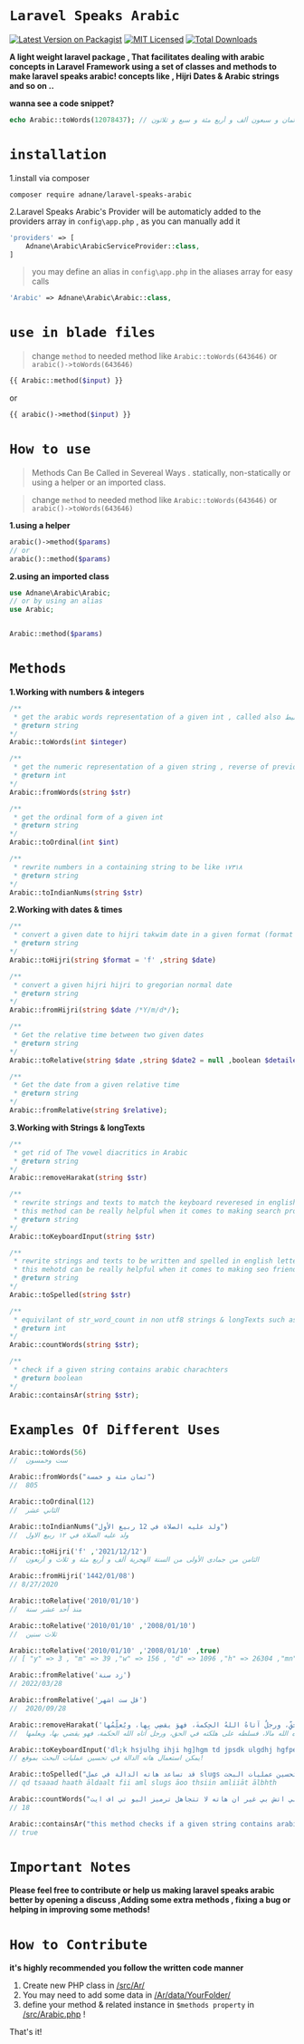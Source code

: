 # ```Laravel Speaks Arabic```

[![Latest Version on Packagist](https://img.shields.io/packagist/v/adnane/laravel-speaks-arabic.svg?style=flat-square)](https://packagist.org/packages/adnane/laravel-speaks-arabic)
[![MIT Licensed](https://img.shields.io/badge/license-MIT-brightgreen.svg?style=flat-square)](LICENSE.md)
[![Total Downloads](https://img.shields.io/packagist/dt/adnane/laravel-speaks-arabic.svg?style=flat-square)](https://packagist.org/packages/adnane/laravel-speaks-arabic)

**A light weight laravel package , That facilitates dealing with arabic concepts in Laravel Framework using a set of classes and methods to make laravel speaks arabic! concepts like , Hijri Dates & Arabic strings and so on ..**

**wanna see a code snippet?**

```php 
echo Arabic::toWords(12078437); // اثنا عشر مليون و ثمان و سبعون ألف و أربع مئة و سبع و ثلاثون
```
# ```installation```

1.install via composer 
```
composer require adnane/laravel-speaks-arabic
```

2.Laravel Speaks Arabic's Provider will be automaticly added to the providers array in ```config\app.php``` , as you can manually add it 

```php 
'providers' => [ 
    Adnane\Arabic\ArabicServiceProvider::class,
]
```

> you may define an alias in ```config\app.php``` in the aliases array for easy calls
```php 
'Arabic' => Adnane\Arabic\Arabic::class,
```

# ```use in blade files```
> change ```method``` to needed method like ```Arabic::toWords(643646)``` or ```arabic()->toWords(643646)```

```php 
{{ Arabic::method($input) }}
```
or
```php 
{{ arabic()->method($input) }}
```
 
# ```How to use``` 
>Methods Can Be Called in Severeal Ways . statically, non-statically or using a helper or an imported class.

> change ```method``` to needed method like ```Arabic::toWords(643646)``` or ```arabic()->toWords(643646)```

**1.using a helper**
```php 
arabic()->method($params)
// or
arabic()::method($params)
```
**2.using an imported class**
```php 
use Adnane\Arabic\Arabic;
// or by using an alias 
use Arabic;


Arabic::method($params)
```


# ```Methods```

**1.Working with numbers & integers**
```php 
/**
 * get the arabic words representation of a given int , called also تفقيط 
 * @return string 
*/
Arabic::toWords(int $integer)

/**
 * get the numeric representation of a given string , reverse of previous method 
 * @return int 
*/
Arabic::fromWords(string $str) 

/**
 * get the ordinal form of a given int
 * @return string 
*/
Arabic::toOrdinal(int $int) 

/**
 * rewrite numbers in a containing string to be like ۱٧۳۱۸
 * @return string 
*/
Arabic::toIndianNums(string $str) 
```

**2.Working with dates & times**

```php 
/**
 * convert a given date to hijri takwim date in a given format (format : f , s , n )
 * @return string 
*/
Arabic::toHijri(string $format = 'f' ,string $date)

/**
 * convert a given hijri hijri to gregorian normal date 
 * @return string 
*/
Arabic::fromHijri(string $date /*Y/m/d*/);

/**
 * Get the relative time between two given dates 
 * @return string 
*/
Arabic::toRelative(string $date ,string $date2 = null ,boolean $detailed = false);

/**
 * Get the date from a given relative time 
 * @return string 
*/
Arabic::fromRelative(string $relative);

```
**3.Working with Strings & longTexts**

```php 
/**
 * get rid of The vowel diacritics in Arabic  
 * @return string 
*/
Arabic::removeHarakat(string $str)

/**
 * rewrite strings and texts to match the keyboard reveresed in english 
 * this method can be really helpful when it comes to making search procces better 
 * @return string 
*/
Arabic::toKeyboardInput(string $str)

/**
 * rewrite strings and texts to be written and spelled in english letters 
 * this mehotd can be really helpful when it comes to making seo friendly url's or arabic slugs 
 * @return string 
*/
Arabic::toSpelled(string $str)

/**
 * equivilant of str_word_count in non utf8 strings & longTexts such as arabic  
 * @return int 
*/
Arabic::countWords(string $str);

/**
 * check if a given string contains arabic charachters 
 * @return boolean 
*/
Arabic::containsAr(string $str);
```

# ```Examples Of Different Uses```
```php
Arabic::toWords(56)
//  ست وخمسون

Arabic::fromWords("ثمان مئة و خمسة")
//  805

Arabic::toOrdinal(12)
//  الثاني عشر

Arabic::toIndianNums("ولد عليه الصلاة في 12 ربيع الأول")
//  ولد عليه الصلاة في ۱۲ ربيع الاول

Arabic::toHijri('f' ,'2021/12/12')
//  الثامن من جمادى الأولى من السنة الهجرية ألف و أربع مئة و ثلاث و أربعون

Arabic::fromHijri('1442/01/08')
// 8/27/2020

Arabic::toRelative('2010/01/10')
//  منذ أحد عشر سنة

Arabic::toRelative('2010/01/10' ,'2008/01/10')
//  ثلاث سنين 

Arabic::toRelative('2010/01/10' ,'2008/01/10' ,true)
// [ "y" => 3 , "m" => 39 ,"w" => 156 , "d" => 1096 ,"h" => 26304 ,"mn" => 1578240 ,"s" => 94694400 ] 

Arabic::fromRelative('زد سنة')
// 2022/03/28

Arabic::fromRelative('قل ست اشهر')
//  2020/09/28

Arabic::removeHarakat('لا حسَدَ إلَّا في اثنتيْنِ: رجلٌ آتاهُ اللهُ مالًا، فسلَّطَهُ على هلَكتِه في الحقِّ، ورجلٌ آتاهُ اللهُ الحِكمةَ، فهوَ يقضِي بِها، ويُعلِّمُها')
//  لا حسد إلا في اثنتين: رجل آتاه الله مالا، فسلطه على هلكته في الحق، ورجل آتاه الله الحكمة، فهو يقضي بها، ويعلمها

Arabic::toKeyboardInput('dl;k hsjulhg ihji hg]hgm td jpsdk ulgdhj hgfpe fl,ru!')
// يمكن استعمال هاته الدالة في تحسين عمليات البحث بموقع!

Arabic::toSpelled("قد تساعد هاته الدالة في عمل slugs أو تحسين عمليات البحث")
// qd tsaaad haath āldaalt fii aml slugs āoo thsiin amliiāt ālbhth

Arabic::countWords("هاته الدالة هي المكافئة لاخرى بالبي اتش بي غير ان هاته لا تتجاهل ترميز اليو تي اف ايت")
// 18

Arabic::containsAr("this method checks if a given string contains arabic words or charachters , for example : if we mentioned لارفيل يتحدث عربي it will return true!") 
// true
```

# ```Important Notes```
**Please feel free to contribute or help us making laravel speaks arabic better by opening a discuss ,Adding some extra methods , fixing a bug or helping in improving some methods!**

# ```How to Contribute```

**it's highly recommended you follow the written code manner**
1. Create new PHP class in [/src/Ar/](/ar/)
2. You may need to add some data in [/Ar/data/YourFolder/](/Ar/data/YourFolder/) 
2. define your method & related instance in ```$methods property``` in [/src/Arabic.php](/src/Arabic.php) !

That's it!
